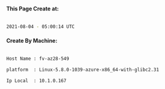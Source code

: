 
   
#### This Page Create at:

```bash

2021-08-04 - 05:00:14 UTC

```

#### Create By Machine:

```bash

Host Name : fv-az28-549

platform  : Linux-5.8.0-1039-azure-x86_64-with-glibc2.31

Ip Local  : 10.1.0.167

```

